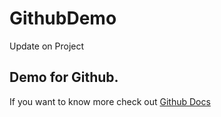 # GithubDemo

Update on Project

## Demo for Github.

If you want to know more check out [Github Docs](wwww)
